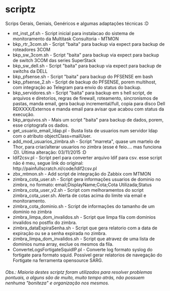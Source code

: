 # scriptz
Scrips Gerais, Geniais, Genéricos e algumas adaptações técnicas  :D <br>

<ul> 
 <li> mt_inst_pf.sh - Script inicial para instalacao do sistema de monitoramento da Multitask Consultoria - MTMON</li> 
 <li> bkp_rtr_3com.sh - Script "baita" para backup via expect para backup de roteadores 3COM</li>
 <li> bkp_sw_3com.sh - Script "baita" para backup via expect para backup de switch 3COM das series SuperStack</li>
 <li> bkp_sw_dell.sh - Script "baita" para backup via expect para backup de switchs da DELL </li>
 <li> bkp_pfsense.sh - Script "baita" para backup do PFSENSE em bash</li>
 <li> bkp_pfsense_2.sh	- Script de backup do PFSENSE, porem multihost, com integração ao Telegram para envio do status do backup. </li>
 <li> bkp_servidores.sh - Script "baita" para backup em s hell script, de arquivos e diretorios, regras de firewall, roteamento, sincronismos de pastas, manda email, gera backup incremental/full, copia para disco Dell RDXXXX/Externos e manda email para avisar que acabou com status da execução. </li>
 <li> bkp_arquivos.sh - Mais um script "baita" para backup de dados, porem, esse criptografa os dados.</li>
 <li> get_usuario_email_ldap.pl - Busta lista de usuarios num servidor ldap  com o atributo objectClass=mailUser.
 <li> add_mod_usuarios_zimbra.sh - Script "marreta", quase um martelo de Thor, para criar/alterar usuarios no zimbra (esse é feio.... mas funciona :D). Ultima alteração: 03/11/2015 :D
  <li> ldif2csv.pl - Script perl para converter arquivo ldif para csv.
       esse script não é meu, segue link do original: http://painfullscratch.nl/code/ldif2csv.pl </li>
 <li> zbx_mtmon.sh - Add script de integração do Zabbix com  MTMON </li>
 <li> zimbra_cota_user.sh	- Script gera informações usuarios de dominio no zimbra, no formato: email;DisplayName;Cota;Cota Utilizada;Status </li>
 <li> zimbra_cota_user_v2.sh - Script com melhoramentos do script zimbra_cota_user.sh. Alerta de cotas acima do limite via email e monitoramento.
 <li> zimbra_cota_dominio.sh - Script de informações do tamanho de um dominio no zimbra </li>
 <li> zimbra_limpa_dom_invalidos.sh - Script que limpa fila com dominios invalidos no postfix do zimbra.  </li>
 <li> zimbra_dataExpiraSenha.sh	- Script que gera relatorio com a data de expiração ou se a senha expirada no zimbra.   </li>
 <li> zimbra_limpa_dom_invalidos.sh - Script que atravez de uma lista de dominios numa array, exclue os mesmos da fila. </li>
 <li> ConverteLogsFortigateSquidIP.pl - Converte log formato syslog do fortigate para formato squid. Possivel gerar relatorios de navegação do Fortigate na ferramenta opensource SARG.
 
</ul> 

<h6>
Obs.: Maioria destes scriptz foram utilizados para resolver problemas pontuais, a alguns são de muito, muito tempo atrás, não possuem nenhuma "boniteza" e organização nos mesmos.
</h6>
